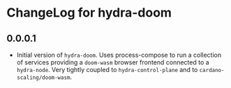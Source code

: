 # ChangeLog for hydra-doom

## 0.0.0.1

* Initial version of `hydra-doom`. Uses process-compose to run a collection of services providing a
  `doom-wasm` browser frontend connected to a `hydra-node`. Very tightly coupled to `hydra-control-plane`
  and to `cardano-scaling/doom-wasm`.
